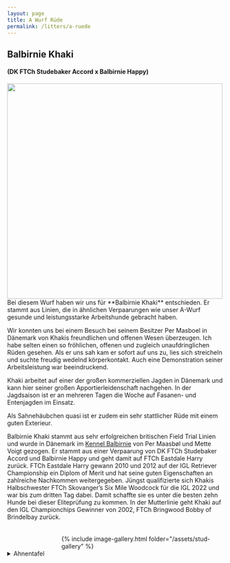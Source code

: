 ```yaml
---
layout: page
title: A Wurf Rüde
permalink: /litters/a-ruede
---
```


## Balbirnie Khaki
#### (DK FTCh Studebaker Accord x Balbirnie Happy)

<img src="https://www.balbirnie.dk/images/images_hunde/Khaki_20151220_01.JPG" width="500" style="float:left; margin-right:3%">
Bei diesem Wurf haben wir uns für **Balbirnie Khaki** entschieden. Er stammt aus Linien, die in ähnlichen Verpaarungen wie unser A-Wurf gesunde und leistungsstarke Arbeitshunde gebracht haben.
 
Wir konnten uns bei einem Besuch bei seinem Besitzer Per Masboel in Dänemark von Khakis freundlichen und offenen Wesen überzeugen. Ich habe selten einen so fröhlichen, offenen und zugleich unaufdringlichen Rüden gesehen. Als er uns sah kam er sofort auf uns zu, lies sich streicheln und suchte freudig wedelnd körperkontakt. Auch eine Demonstration seiner Arbeitsleistung war beeindruckend. 

Khaki arbeitet auf einer der großen kommerziellen Jagden in Dänemark und kann hier seiner großen Apportierleidenschaft nachgehen. In der Jagdsaison ist er an mehreren Tagen die Woche auf Fasanen- und Entenjagden im Einsatz.

Als Sahnehäubchen quasi ist er zudem ein sehr stattlicher Rüde mit einem guten Exterieur.

Balbirnie Khaki stammt aus sehr erfolgreichen britischen Field Trial Linien und wurde in Dänemark im <a href="https://www.balbirnie.dk/index.html" target="_blank">Kennel Balbirnie</a> von Per Maasbøl und Mette Voigt gezogen. Er stammt aus einer Verpaarung von DK FTCh Studebaker Accord und Balbirnie Happy und geht damit auf FTCh Eastdale Harry zurück. FTCh Eastdale Harry gewann 2010 und 2012 auf der IGL Retriever Championship ein Diplom of Merit und hat seine guten Eigenschaften an zahlreiche Nachkommen weitergegeben. Jüngst qualifizierte sich Khakis Halbschwester FTCh Skovanger’s Six Mile Woodcock für die IGL 2022 und war bis zum dritten Tag dabei. Damit schaffte sie es unter die besten zehn Hunde bei dieser Eliteprüfung zu kommen. In der Mutterlinie geht Khaki auf den IGL Championchips Gewinner von 2002, FTCh Bringwood Bobby of Brindelbay zurück.
 
<div style="float: right; margin-top: 20px;width:75%">
    <div>{% include image-gallery.html folder="/assets/stud-gallery" %}</div>   
</div>

<details style="clear:right"><summary>Ahnentafel</summary>
<p> 
 <table ><tbody><tr><td width="22%"><font size="2">Balbirnie Khaki</font></td><td width="78%"><table width="100%"><tbody><tr><td width="29%"><font size="2"> DK FTCh Studebaker Accord</font><img src="https://rosefield.dk/____impro/1/onewebmedia/1-_AX_9952.jpg?etag=%2229eb4-5932ccb4%22&sourceContentType=image%2Fjpeg&ignoreAspectRatio&resize=337%2B457&extract=0%2B0%2B337%2B456&quality=85" title="Studebaker Accord"></td><td width="71%"><table width="100%"><tbody><tr><td width="50%"><font size="2"> FTCh Eastdale Harry (COM IGL 2010, 2012)</font><img src="https://i.imgur.com/ybBQy7u.jpg?1"></td><td width="50%"><table width="100%"><tbody><tr><td width="100%"><font size="2"> FTCh Greenbriar Viper of Drakeshead (3rd IGL 2006)</font></td></tr><tr><td width="100%"><font size="2"> FTW Daughting Dulcie of Eastdale</font></td></tr></tbody></table></td></tr><tr><td width="50%"><font size="2"> FTCh Decies Dodge by Studebaker </font></td><td width="50%"><table width="100%"><tbody><tr><td width="100%"><font size="2"> FTCh Endacott Shelf </font></td></tr><tr><td width="100%"><font size="2"> Wendearose Lira of Decies </font></td></tr></tbody></table></td></tr></tbody></table></td></tr><tr><td width="29%"><font size="2"> Balbirnie Happy </font><img src="https://www.balbirnie.dk/images/images_hunde/happy_stor.jpg"></td><td width="71%"><table width="100%"><tbody><tr><td width="50%"><font size="2"> Greenbriar Macallan </font><img src="https://www.balbirnie.dk/images/images_hunde/Macallan_20120303.JPG"></td><td width="50%"><table width="100%"><tbody><tr><td width="100%"><font size="2"> FTCh Blackfoot Scout of Minstead </font></td></tr><tr><td width="100%"><font size="2"> Greenbriar Hebe </font></td></tr></tbody></table></td></tr><tr><td width="50%"><font size="2"> Brindlebay Pigeon of Balbirnie </font><img src="https://www.balbirnie.dk/images/images_hunde/pigeon2.jpg"></td><td width="50%"><table width="100%"><tbody><tr><td width="100%"><font size="2"> FTCH Bringwood Bobby of Brindlebay (IGL Winner 2002)</font></td></tr><tr><td width="100%"><font size="2"> Sulleyshill Penny of Brindlebay </font></td></tr></tbody></table></td></tr></tbody></table></td></tr></tbody></table></td></tr></tbody></table>
</p>
</details>
